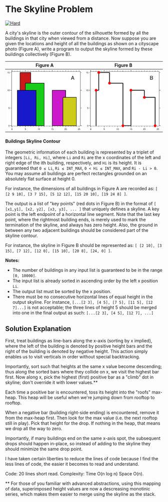 # The Skyline Problem

[![Hard](https://img.shields.io/badge/Difficulty-Hard-Red.svg)](https://github.com/aminariana/leetcode)

A city's skyline is the outer contour of the silhouette formed by all the buildings in that city when viewed from a distance. Now suppose you are given the locations and height of all the buildings as shown on a cityscape photo (Figure A), write a program to output the skyline formed by these buildings collectively (Figure B).

Figure A|Figure B
-|-
![Figure A](skyline1.jpg) | ![Figure B](skyline2.jpg)

#### Buildings Skyline Contour
The geometric information of each building is represented by a triplet of integers `[Li, Ri, Hi]`, where `Li` and `Ri` are the x coordinates of the left and right edge of the ith building, respectively, and `Hi` is its height. It is guaranteed that `0 ≤ Li`, `Ri ≤ INT_MAX`, `0 < Hi ≤ INT_MAX`, and `Ri - Li > 0`. You may assume all buildings are perfect rectangles grounded on an absolutely flat surface at height 0.

For instance, the dimensions of all buildings in Figure A are recorded as: `[ [2 9 10], [3 7 15], [5 12 12], [15 20 10], [19 24 8] ]`.

The output is a list of "key points" (red dots in Figure B) in the format of `[ [x1,y1], [x2, y2], [x3, y3], ... ]` that uniquely defines a skyline. A key point is the left endpoint of a horizontal line segment. Note that the last key point, where the rightmost building ends, is merely used to mark the termination of the skyline, and always has zero height. Also, the ground in between any two adjacent buildings should be considered part of the skyline contour.

For instance, the skyline in Figure B should be represented as: `[ [2 10], [3 15], [7 12], [12 0], [15 10], [20 8], [24, 0] ]`.

**Notes:**

- The number of buildings in any input list is guaranteed to be in the range `[0, 10000]`.
- The input list is already sorted in ascending order by the left x position `Li`.
- The output list must be sorted by the x position.
- There must be no consecutive horizontal lines of equal height in the output skyline. For instance, `[...[2 3], [4 5], [7 5], [11 5], [12 7]...]` is not acceptable; the three lines of height 5 should be merged into one in the final output as such: `[...[2 3], [4 5], [12 7], ...]`

## Solution Explanation

First, treat buildings as line-bars along the x-axis (sorting by x implied), where the left of the building is denoted by positive height bars and the right of the building is denoted by negative height. This action simply enables us to visit verticals in order without special backtracking.

Importantly, sort such that heights at the same x value become descending; thus along the sorted bars where they collide on x, we visit the highest bar first. Now along x, pick the highest (first) positive bar as a "climb" dot in skyline; don't override it with lower values.**

Each time a positive bar is encountered, toss its height into the "roofs" max-heap. This heap will be useful when we're jumping down from rooftop to rooftop.

When a negative bar (building right-side ending) is encountered, remove it from the max-heap first. Then look for the max value (i.e. the next rooftop still in play). Pick that height for the drop. If nothing in the heap, that means we drop all the way to zero.

Importantly, if many buildings end on the same x-axis spot, the subsequent drops should happen in-place, so instead of adding to the skyline they should minimize the same drop point.

I have taken certain liberties to reduce the lines of code because I find the less lines of code, the easier it becomes to read and understand.

Code: 20 lines short read.
Complexity: Time O(n log n) Space O(n).

** For those of you familiar with advanced abstractions, using this mapping of data, superimposed height values are now a descreasing monotinic series, which makes them easier to merge using the skyline as the stack.
